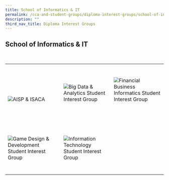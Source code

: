 ```yaml
---
title: School of Informatics & IT
permalink: /cca-and-student-groups/diploma-interest-groups/school-of-informatics-and-it/
description: ""
third_nav_title: Diploma Interest Groups
---
```

## School of Informatics & IT

<div>
    <table>
        <tr>
            <td style="max-width:33%; vertical-align:bottom; border:none"><br>
                <a href="https://www.instagram.com/tpcdfsig/" style="text-decoration: none">
                    <image src="/images/IIT/AISP & ISACA_button-01.png" style="display:block;margin-left:auto;margin-right:auto;" alt="AISP & ISACA">
                    </image>
                </a>
            </td>
            <td style="max-width:33%; vertical-align:bottom; border:none"><br>
                <a href="https://www.instagram.com/tp.bda/" style="text-decoration: none">
                    <image src="/images/IIT/BDA_button-01.png" style="display:block;margin-left:auto;margin-right:auto;" alt="Big Data & Analytics Student Interest Group">
                    </image>
                </a>
            </td>
            <td style="max-width:33%; vertical-align:bottom; border:none"><br>
                <a href="https://www.instagram.com/thefbisig/" style="text-decoration: none">
                    <image src="/images/IIT/FBI_button-01.png" style="display:block;margin-left:auto;margin-right:auto;" alt="Financial Business Informatics Student Interest Group">
                    </image>
                </a>
            </td>
        </tr>
        <tr>
            <td style="max-width:33%; vertical-align:bottom; border:none"><br>
                <a href="https://www.instagram.com/gddtp/" style="text-decoration: none">
                    <image src="/images/IIT/GDD_button-01.png" style="display:block;margin-left:auto;margin-right:auto;" alt="Game Design & Development Student Interest Group">
                    </image>
                </a>
            </td>
            <td style="max-width:33%; vertical-align:bottom; border:none"><br>
                <a href="https://www.instagram.com/tp.itsig/" style="text-decoration: none">
                    <image src="/images/IIT/IT_button-01.png" style="display:block;margin-left:auto;margin-right:auto;" alt="Information Technology Student Interest Group">
                    </image>
                </a>
            </td>
        </tr>
    </table>
</div>